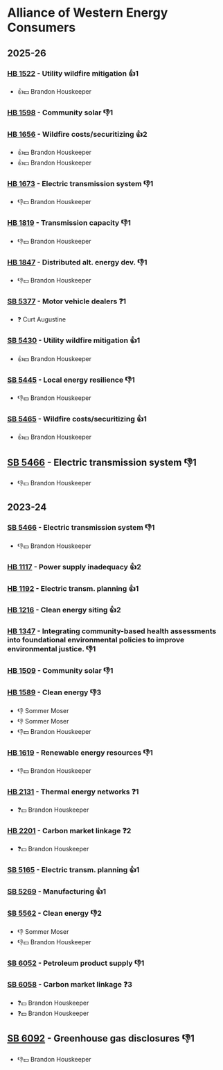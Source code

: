 # Alliance of Western Energy Consumers
## 2025-26

### [HB 1522](/bill/2025-26/hb/1522/) - Utility wildfire mitigation 👍1  
* 👍💵 Brandon Houskeeper

### [HB 1598](/bill/2025-26/hb/1598/) - Community solar  👎1 

### [HB 1656](/bill/2025-26/hb/1656/) - Wildfire costs/securitizing 👍2  
* 👍💵 Brandon Houskeeper
* 👍💵 Brandon Houskeeper

### [HB 1673](/bill/2025-26/hb/1673/) - Electric transmission system  👎1 
* 👎💵 Brandon Houskeeper

### [HB 1819](/bill/2025-26/hb/1819/) - Transmission capacity  👎1 
* 👎💵 Brandon Houskeeper

### [HB 1847](/bill/2025-26/hb/1847/) - Distributed alt. energy dev.  👎1 
* 👎💵 Brandon Houskeeper

### [SB 5377](/bill/2025-26/sb/5377/) - Motor vehicle dealers   ❓1
* ❓ Curt Augustine

### [SB 5430](/bill/2025-26/sb/5430/) - Utility wildfire mitigation 👍1  
* 👍💵 Brandon Houskeeper

### [SB 5445](/bill/2025-26/sb/5445/) - Local energy resilience  👎1 
* 👎💵 Brandon Houskeeper

### [SB 5465](/bill/2025-26/sb/5465/) - Wildfire costs/securitizing 👍1  
* 👍💵 Brandon Houskeeper

## [SB 5466](/bill/2025-26/sb/5466/) - Electric transmission system  👎1 
* 👎💵 Brandon Houskeeper

## 2023-24

### [SB 5466](/bill/2023-24/sb/5466/) - Electric transmission system  👎1 
* 👎💵 Brandon Houskeeper

### [HB 1117](/bill/2023-24/hb/1117/) - Power supply inadequacy 👍2  

### [HB 1192](/bill/2023-24/hb/1192/) - Electric transm. planning 👍1  

### [HB 1216](/bill/2023-24/hb/1216/) - Clean energy siting 👍2  

### [HB 1347](/bill/2023-24/hb/1347/) - Integrating community-based health assessments into foundational environmental policies to improve environmental justice.  👎1 

### [HB 1509](/bill/2023-24/hb/1509/) - Community solar  👎1 

### [HB 1589](/bill/2023-24/hb/1589/) - Clean energy  👎3 
* 👎 Sommer Moser
* 👎 Sommer Moser
* 👎💵 Brandon Houskeeper

### [HB 1619](/bill/2023-24/hb/1619/) - Renewable energy resources  👎1 
* 👎💵 Brandon Houskeeper

### [HB 2131](/bill/2023-24/hb/2131/) - Thermal energy networks   ❓1
* ❓💵 Brandon Houskeeper

### [HB 2201](/bill/2023-24/hb/2201/) - Carbon market linkage   ❓2
* ❓💵 Brandon Houskeeper

### [SB 5165](/bill/2023-24/sb/5165/) - Electric transm. planning 👍1  

### [SB 5269](/bill/2023-24/sb/5269/) - Manufacturing 👍1  

### [SB 5562](/bill/2023-24/sb/5562/) - Clean energy  👎2 
* 👎 Sommer Moser
* 👎💵 Brandon Houskeeper

### [SB 6052](/bill/2023-24/sb/6052/) - Petroleum product supply  👎1 

### [SB 6058](/bill/2023-24/sb/6058/) - Carbon market linkage   ❓3
* ❓💵 Brandon Houskeeper
* ❓💵 Brandon Houskeeper

## [SB 6092](/bill/2023-24/sb/6092/) - Greenhouse gas disclosures  👎1 
* 👎💵 Brandon Houskeeper
